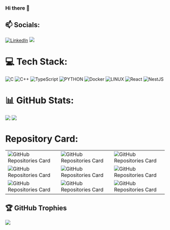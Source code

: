 ### Hi there 🥸

<!--
**shimazadeh/shimazadeh** is a ✨ _special_ ✨ repository because its `README.md` (this file) appears on your GitHub profile.
- 🔭 I’m currently working on ...
- 🌱 I’m currently learning ...
- 👯 I’m looking to collaborate on ...
- 🤔 I’m looking for help with ...
- 📫 How to reach me: ...
- ⚡ Fun fact: ...
-->
## 📫 Socials:
[![LinkedIn](https://img.shields.io/badge/LinkedIn-%230077B5.svg?logo=linkedin&logoColor=white)](https://www.linkedin.com/in/shimazadeh/) ![](https://komarev.com/ghpvc/?username=shimazadeh&color=blue)

# 💻 Tech Stack:
![C](https://img.shields.io/badge/c-%2300599C.svg?style=for-the-badge&logo=c&logoColor=white) ![C++](https://img.shields.io/badge/c++-%2300599C.svg?style=for-the-badge&logo=c%2B%2B&logoColor=white) 
![TypeScript](https://img.shields.io/badge/typescript-%23007ACC.svg?style=for-the-badge&logo=typescript&logoColor=white) ![PYTHON](https://img.shields.io/badge/Python-blue?style=for-the-badge&logo=python&logoColor=white)  ![Docker](https://img.shields.io/badge/docker-%230db7ed.svg?style=for-the-badge&logo=docker&logoColor=white)  ![LINUX](https://img.shields.io/badge/Linux-FCC624?style=for-the-badge&logo=linux&logoColor=black) ![React](https://img.shields.io/badge/react-%2320232a.svg?style=for-the-badge&logo=react&logoColor=%2361DAFB) ![NestJS](https://img.shields.io/badge/nestjs-%23E0234E.svg?style=for-the-badge&logo=nestjs&logoColor=white)

# 📊 GitHub Stats:
![](https://github-readme-stats.vercel.app/api/top-langs/?username=shimazadeh&theme=dark&hide_border=false&include_all_commits=false&count_private=false&layout=compact)
![](https://github-readme-stats.vercel.app/api?username=shimazadeh&theme=dark&hide_border=false&include_all_commits=false&count_private=true)<br/>


# Repository Card: 
<table>
  <tr>
    <td>
      <img src="https://github-readme-stats.vercel.app/api/pin/?username=shimazadeh&repo=ft_transcendence&theme=dark&cache=none" alt="GitHub Repositories Card">
    </td>
    <td>
      <img src="https://github-readme-stats.vercel.app/api/pin/?username=shimazadeh&repo=minishell&theme=dark&cache=none" alt="GitHub Repositories Card">
    </td>
    <td>
      <img src="https://github-readme-stats.vercel.app/api/pin/?username=shimazadeh&repo=ft_irc&theme=dark&cache=none" alt="GitHub Repositories Card">
    </td>
  </tr>
  <tr>
    <td>
      <img src="https://github-readme-stats.vercel.app/api/pin/?username=shimazadeh&repo=Ft_linear_regression&theme=dark&cache=none" alt="GitHub Repositories Card">
    </td>
    <td>
      <img src="https://github-readme-stats.vercel.app/api/pin/?username=shimazadeh&repo=Neural_Networks&theme=dark&cache=none" alt="GitHub Repositories Card">
    </td>
    <td>
      <img src="https://github-readme-stats.vercel.app/api/pin/?username=shimazadeh&repo=Ft_logistic_regression&theme=dark&cache=none" alt="GitHub Repositories Card">
    </td>
  </tr>
  <tr>
    <td>
      <img src="https://github-readme-stats.vercel.app/api/pin/?username=shimazadeh&repo=ft_container&theme=dark&cache=none" alt="GitHub Repositories Card">
    </td>
    <td>
      <img src="https://github-readme-stats.vercel.app/api/pin/?username=shimazadeh&repo=Philosophers&theme=dark&cache=none" alt="GitHub Repositories Card">
    </td>
    <td>
      <img src="https://github-readme-stats.vercel.app/api/pin/?username=shimazadeh&repo=Cub3D&theme=dark&cache=none" alt="GitHub Repositories Card">
    </td>
  </tr>
</table>


## 🏆 GitHub Trophies
![](https://github-profile-trophy.vercel.app/?username=shimazadeh&theme=radical&no-frame=false&no-bg=false&margin-w=4)


<!-- Proudly created with GPRM ( https://gprm.itsvg.in ) -->
